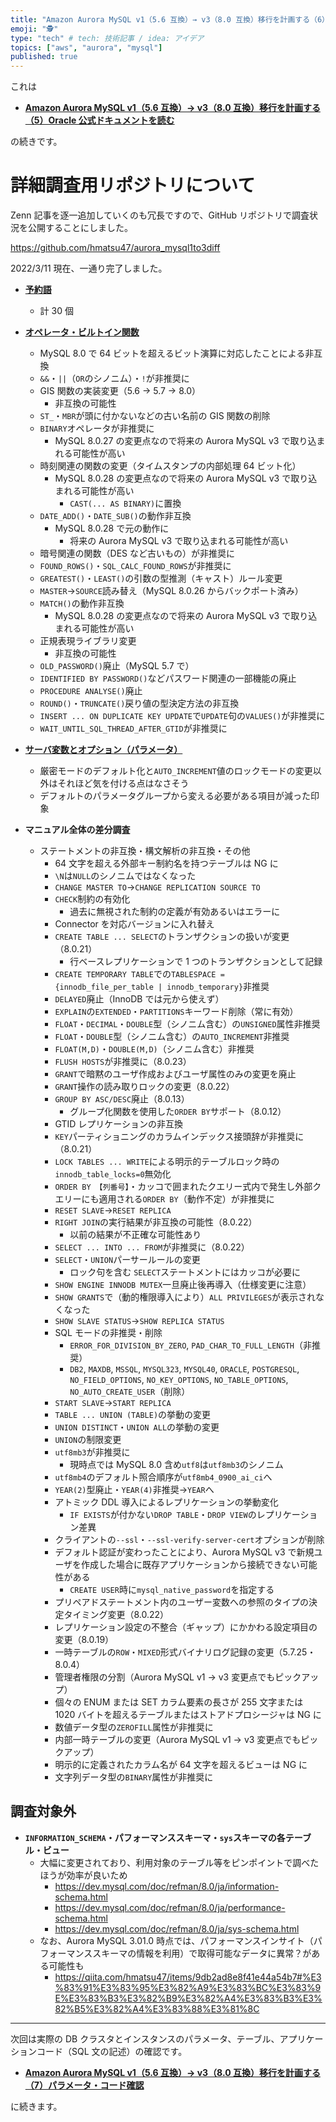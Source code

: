 ```yaml
---
title: "Amazon Aurora MySQL v1（5.6 互換）→ v3（8.0 互換）移行を計画する（6）詳細調査について"
emoji: "🕵"
type: "tech" # tech: 技術記事 / idea: アイデア
topics: ["aws", "aurora", "mysql"]
published: true
---
```


これは

- **[Amazon Aurora MySQL v1（5.6 互換）→ v3（8.0 互換）移行を計画する（5）Oracle 公式ドキュメントを読む](/hmatsu47/articles/aurora-mysql3-005-ref-ora-01)**

の続きです。

# 詳細調査用リポジトリについて

Zenn 記事を逐一追加していくのも冗長ですので、GitHub リポジトリで調査状況を公開することにしました。

https://github.com/hmatsu47/aurora_mysql1to3diff

2022/3/11 現在、一通り完了しました。

- **[予約語](https://github.com/hmatsu47/aurora_mysql1to3diff/blob/main/mysql57_80_reserved.md)**
  - 計 30 個

- **[オペレータ・ビルトイン関数](https://github.com/hmatsu47/aurora_mysql1to3diff/blob/main/mysql57_80_func_oper.md)**
  - MySQL 8.0 で 64 ビットを超えるビット演算に対応したことによる非互換
  - `&&`・`||`（`OR`のシノニム）・`!`が非推奨に
  - GIS 関数の実装変更（5.6 → 5.7 → 8.0）
    - 非互換の可能性
  - `ST_`・`MBR`が頭に付かないなどの古い名前の GIS 関数の削除
  - `BINARY`オペレータが非推奨に
    - MySQL 8.0.27 の変更点なので将来の Aurora MySQL v3 で取り込まれる可能性が高い
  - 時刻関連の関数の変更（タイムスタンプの内部処理 64 ビット化）
    - MySQL 8.0.28 の変更点なので将来の Aurora MySQL v3 で取り込まれる可能性が高い
      - `CAST(... AS BINARY)`に置換
  - `DATE_ADD()`・`DATE_SUB()`の動作非互換
    - MySQL 8.0.28 で元の動作に
      - 将来の Aurora MySQL v3 で取り込まれる可能性が高い
  - 暗号関連の関数（DES など古いもの）が非推奨に
  - `FOUND_ROWS()`・`SQL_CALC_FOUND_ROWS`が非推奨に
  - `GREATEST()`・`LEAST()`の引数の型推測（キャスト）ルール変更
  - `MASTER`→`SOURCE`読み替え（MySQL 8.0.26 からバックポート済み）
  - `MATCH()`の動作非互換
    - MySQL 8.0.28 の変更点なので将来の Aurora MySQL v3 で取り込まれる可能性が高い
  - 正規表現ライブラリ変更
    - 非互換の可能性
  - `OLD_PASSWORD()`廃止（MySQL 5.7 で）
  - `IDENTIFIED BY PASSWORD()`などパスワード関連の一部機能の廃止
  - `PROCEDURE ANALYSE()`廃止
  - `ROUND()`・`TRUNCATE()`戻り値の型決定方法の非互換
  - `INSERT ... ON DUPLICATE KEY UPDATE`で`UPDATE`句の`VALUES()`が非推奨に
  - `WAIT_UNTIL_SQL_THREAD_AFTER_GTID`が非推奨に
- **[サーバ変数とオプション（パラメータ）](https://github.com/hmatsu47/aurora_mysql1to3diff/blob/main/aurora-mysql1_3_param.md)**
  - 厳密モードのデフォルト化と`AUTO_INCREMENT`値のロックモードの変更以外はそれほど気を付ける点はなさそう
  - デフォルトのパラメータグループから変える必要がある項目が減った印象

- **マニュアル全体の差分調査**
  - ステートメントの非互換・構文解析の非互換・その他
    - 64 文字を超える外部キー制約名を持つテーブルは NG に
    - `\N`は`NULL`のシノニムではなくなった
    - `CHANGE MASTER TO`→`CHANGE REPLICATION SOURCE TO`
    - `CHECK`制約の有効化
      - 過去に無視された制約の定義が有効あるいはエラーに
    - Connector を対応バージョンに入れ替え
    - `CREATE TABLE ... SELECT`のトランザクションの扱いが変更（8.0.21）
      - 行ベースレプリケーションで 1 つのトランザクションとして記録
    - `CREATE TEMPORARY TABLE`での`TABLESPACE = {innodb_file_per_table | innodb_temporary}`非推奨
    - `DELAYED`廃止（InnoDB では元から使えず）
    - `EXPLAIN`の`EXTENDED`・`PARTITIONS`キーワード削除（常に有効）
    - `FLOAT`・`DECIMAL`・`DOUBLE`型（シノニム含む）の`UNSIGNED`属性非推奨
    - `FLOAT`・`DOUBLE`型（シノニム含む）の`AUTO_INCREMENT`非推奨
    - `FLOAT(M,D)`・`DOUBLE(M,D)`（シノニム含む）非推奨
    - `FLUSH HOSTS`が非推奨に（8.0.23）
    - `GRANT`で暗黙のユーザ作成およびユーザ属性のみの変更を廃止
    - `GRANT`操作の読み取りロックの変更（8.0.22）
    - `GROUP BY ASC/DESC`廃止（8.0.13）
      - グループ化関数を使用した`ORDER BY`サポート（8.0.12）
    - GTID レプリケーションの非互換
    - `KEY`パーティショニングのカラムインデックス接頭辞が非推奨に（8.0.21）
    - `LOCK TABLES ... WRITE`による明示的テーブルロック時の`innodb_table_locks=0`無効化
    - `ORDER BY 【列番号】`・カッコで囲まれたクエリー式内で発生し外部クエリーにも適用される`ORDER BY`（動作不定）が非推奨に
    - `RESET SLAVE`→`RESET REPLICA`
    - `RIGHT JOIN`の実行結果が非互換の可能性（8.0.22）
      - 以前の結果が不正確な可能性あり
    - `SELECT ... INTO ... FROM`が非推奨に（8.0.22）
    - `SELECT`・`UNION`パーサールールの変更
      - ロック句を含む `SELECT`ステートメントにはカッコが必要に
    - `SHOW ENGINE INNODB MUTEX`一旦廃止後再導入（仕様変更に注意）
    - `SHOW GRANTS`で（動的権限導入により）`ALL PRIVILEGES`が表示されなくなった
    - `SHOW SLAVE STATUS`→`SHOW REPLICA STATUS`
    - SQL モードの非推奨・削除
      - `ERROR_FOR_DIVISION_BY_ZERO`, `PAD_CHAR_TO_FULL_LENGTH`（非推奨）
      - `DB2`, `MAXDB`, `MSSQL`, `MYSQL323`, `MYSQL40`, `ORACLE`, `POSTGRESQL`, `NO_FIELD_OPTIONS`, `NO_KEY_OPTIONS`, `NO_TABLE_OPTIONS`, `NO_AUTO_CREATE_USER`（削除）
    - `START SLAVE`→`START REPLICA`
    - `TABLE ... UNION (TABLE)`の挙動の変更
    - `UNION DISTINCT`・`UNION ALL`の挙動の変更
    - `UNION`の制限変更
    - `utf8mb3`が非推奨に
      - 現時点では MySQL 8.0 含め`utf8`は`utf8mb3`のシノニム
    - `utf8mb4`のデフォルト照合順序が`utf8mb4_0900_ai_ci`へ
    - `YEAR(2)`型廃止・`YEAR(4)`非推奨→`YEAR`へ
    - アトミック DDL 導入によるレプリケーションの挙動変化
      - `IF EXISTS`が付かない`DROP TABLE`・`DROP VIEW`のレプリケーション差異
    - クライアントの`--ssl`・`--ssl-verify-server-cert`オプションが削除
    - デフォルト認証が変わったことにより、Aurora MySQL v3 で新規ユーザを作成した場合に既存アプリケーションから接続できない可能性がある
      - `CREATE USER`時に`mysql_native_password`を指定する
    - プリペアドステートメント内のユーザー変数への参照のタイプの決定タイミング変更（8.0.22）
    - レプリケーション設定の不整合（ギャップ）にかかわる設定項目の変更（8.0.19）
    - 一時テーブルの`ROW`・`MIXED`形式バイナリログ記録の変更（5.7.25・8.0.4）
    - 管理者権限の分割（Aurora MySQL v1 → v3 変更点でもピックアップ）
    - 個々の ENUM または SET カラム要素の長さが 255 文字または 1020 バイトを超えるテーブルまたはストアドプロシージャは NG に
    - 数値データ型の`ZEROFILL`属性が非推奨に
    - 内部一時テーブルの変更（Aurora MySQL v1 → v3 変更点でもピックアップ）
    - 明示的に定義されたカラム名が 64 文字を超えるビューは NG に
    - 文字列データ型の`BINARY`属性が非推奨に

## 調査対象外

- **`INFORMATION_SCHEMA`・パフォーマンススキーマ・`sys`スキーマの各テーブル・ビュー**
  - 大幅に変更されており、利用対象のテーブル等をピンポイントで調べたほうが効率が良いため
    - https://dev.mysql.com/doc/refman/8.0/ja/information-schema.html
    - https://dev.mysql.com/doc/refman/8.0/ja/performance-schema.html
    - https://dev.mysql.com/doc/refman/8.0/ja/sys-schema.html
  - なお、Aurora MySQL 3.01.0 時点では、パフォーマンスインサイト（パフォーマンススキーマの情報を利用）で取得可能なデータに異常？がある可能性も
    - https://qiita.com/hmatsu47/items/9db2ad8e8f41e44a54b7#%E3%83%91%E3%83%95%E3%82%A9%E3%83%BC%E3%83%9E%E3%83%B3%E3%82%B9%E3%82%A4%E3%83%B3%E3%82%B5%E3%82%A4%E3%83%88%E3%81%8C

---

次回は実際の DB クラスタとインスタンスのパラメータ、テーブル、アプリケーションコード（SQL 文の記述）の確認です。

- **[Amazon Aurora MySQL v1（5.6 互換）→ v3（8.0 互換）移行を計画する（7）パラメータ・コード確認](/hmatsu47/articles/aurora-mysql3-007-research-02)**

に続きます。
